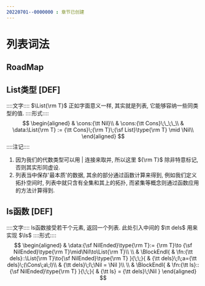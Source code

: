 ```yaml
---
20220701--0000000 : 章节已创建
---
```

# 列表词法
## RoadMap


## List类型 [DEF]
::::文字::::
$\List{\rm T}$ 正如字面意义一样, 其实就是列表, 它能够容纳一些同类型的值. 
::::形式::::
$$
\begin{aligned}
& \cons:{\tt Nil}\\
& \cons:{\tt Cons}\;\_\;\_\\
& \data:\List{\rm T} := {\tt Cons}\;{\rm T}\;{\sf List}\type{\rm T} \mid \Nil\\
\end{aligned}
$$
::::注记::::
1. 因为我们的代数类型可以用 $|$ 连接来取并, 所以这里 ${\rm T}$ 除非特意标记, 否则其实形同虚设. 
2. 列表当中保存'最本质'的数据, 其余的部分通过函数计算来得到, 例如我们定义拓扑空间时, 列表中就只含有全集和其上的拓扑, 而紧集等概念则通过函数应用的方法计算得到. 

## ls函数 [DEF]
::::文字::::
ls函数接受若干个元素, 返回一个列表. 此处引入中间的 $\tt dels$ 用来实现 $\ls$
::::形式::::
$$
\begin{aligned}
    & \data:{\sf NilEnded}\type{\rm T}:=
        {\rm T}\to {\sf NilEnded}\type{\rm T}\mid\Nil\to\List{\rm T}\\
    \\
    & \BlockEndl{
        & \fn:{\tt dels}::\List{\rm T}\to{\sf NilEnded}\type{\rm T}
    }{\;\;}{
        & {\tt dels}\;l\;a={\tt dels}\;(\Cons\;a\;l)\\
        & {\tt dels}\;l\;\Nil = \Nil
    }\\
    \\
    & \BlockEndl{
        & \fn:{\tt ls}::{\sf NilEnded}\type{\rm T}
    }{\;\;}{
        & {\tt ls} = {\tt dels}\;\Nil
    }
\end{aligned}
$$
